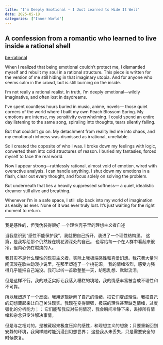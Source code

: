 ```yaml
---
title: "I'm Deeply Emotional — I Just Learned to Hide It Well"
date: 2025-05-18
categories: ["Inner World"]
---
```


## A confession from a romantic who learned to live inside a rational shell

[be-rational](https://i.imgur.com/1zWrBGX.png)

When I realized that being emotional couldn’t protect me,
I dismantled myself and rebuilt my soul in a rational structure.
This piece is written for the version of me still hiding in that imaginary utopia.
And for anyone who seems calm in the crowd, but is still burning on the inside.

I’m not really a rational realist.
In truth, I’m deeply emotional—wildly imaginative, and often lost in daydreams.

I’ve spent countless hours buried in music, anime, novels—
those quiet corners of the world where I built my own Peach Blossom Spring.
My emotions are intense, my sensitivity overwhelming.
I could spend an entire day listening to the same song, spiraling into thoughts, tears silently falling.

But that couldn’t go on.
My detachment from reality led me into chaos, and my emotional richness was dismissed as irrational, unreliable.

So I created the opposite of who I was.
I broke down my feelings with logic, converted them into cold structures of reason.
I buried my fantasies, forced myself to face the real world.

Now I appear strong—ruthlessly rational, almost void of emotion, wired with overactive analysis.
I can handle anything.
I shut down my emotions in a flash, clear out every thought, and focus solely on solving the problem.

But underneath that lies a heavily suppressed softness—
a quiet, idealistic dreamer still alive and breathing.

Whenever I’m in a safe space,
I still slip back into my world of imagination as easily as ever.
None of it was ever truly lost.
It’s just waiting for the right moment to return.

---

我是感性的，但我伪装得很好
一个理性壳子里的理想主义者自述

当我意识到“感性不能保护我”，我就把自己拆开，装进了一个理性结构里。
这篇，是我写给那个仍然躲在桃花源深处的自己。
也写给每一个在人群中看起来很冷，但内心仍在燃烧的人。

我其实不是什么理性的现实主义者，实际上我极端感性和喜爱幻想。
​我花费大量时间沉浸在歌曲动漫小说里，在那里塑造了一个桃花源。
我的情绪浓烈，感受力强得几乎能把自己淹没。我可以听一首歌整整一天，胡思乱想、默默流泪。

​但是这样不行。
​我的缺乏实际让我落入糟糕的境地，我的情感丰富被当成不理性和不可靠。

​所以我塑造了一个反面。
​我用逻辑拆解了自己的情绪，把它们变成理性，我把自己的幻想藏起来让自己关注现实。
​我现在变得很强，极端的理性甚至缺乏情绪，过度强化的分析能力；；
它们能帮我应对任何情况，我会瞬间冷静下来，丢掉所有情绪和杂念只专注解决事情。

但是与之相对的，是被藏起来极度压抑的感性，和理想主义的想象；
​只要重新回到安静的环境，我同样随时能沉浸到幻想世界；
这些我从未丢失，只是需要安全的时候恢复。
